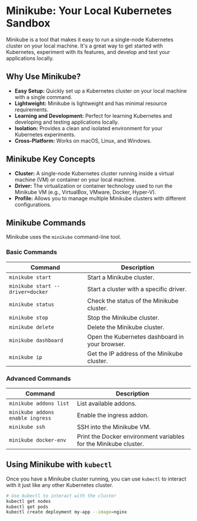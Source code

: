 # Minikube: Your Local Kubernetes Sandbox

Minikube is a tool that makes it easy to run a single-node Kubernetes cluster on your local machine. It's a great way to get started with Kubernetes, experiment with its features, and develop and test your applications locally.

## Why Use Minikube?

* **Easy Setup:** Quickly set up a Kubernetes cluster on your local machine with a single command.
* **Lightweight:** Minikube is lightweight and has minimal resource requirements.
* **Learning and Development:** Perfect for learning Kubernetes and developing and testing applications locally.
* **Isolation:** Provides a clean and isolated environment for your Kubernetes experiments.
* **Cross-Platform:**  Works on macOS, Linux, and Windows.

## Minikube Key Concepts

* **Cluster:** A single-node Kubernetes cluster running inside a virtual machine (VM) or container on your local machine.
* **Driver:** The virtualization or container technology used to run the Minikube VM (e.g., VirtualBox, VMware, Docker, Hyper-V).
* **Profile:**  Allows you to manage multiple Minikube clusters with different configurations.

## Minikube Commands

Minikube uses the `minikube` command-line tool.

### Basic Commands

| Command | Description |
|---|---|
| `minikube start` | Start a Minikube cluster. |
| `minikube start --driver=docker` | Start a cluster with a specific driver. |
| `minikube status` | Check the status of the Minikube cluster. |
| `minikube stop` | Stop the Minikube cluster. |
| `minikube delete` | Delete the Minikube cluster. |
| `minikube dashboard` | Open the Kubernetes dashboard in your browser. |
| `minikube ip` | Get the IP address of the Minikube cluster. |

### Advanced Commands

| Command | Description |
|---|---|
| `minikube addons list` | List available addons. |
| `minikube addons enable ingress` | Enable the ingress addon. |
| `minikube ssh` | SSH into the Minikube VM. |
| `minikube docker-env` | Print the Docker environment variables for the Minikube cluster. |


## Using Minikube with `kubectl`

Once you have a Minikube cluster running, you can use `kubectl` to interact with it just like any other Kubernetes cluster.

```bash
# Use kubectl to interact with the cluster
kubectl get nodes
kubectl get pods
kubectl create deployment my-app --image=nginx